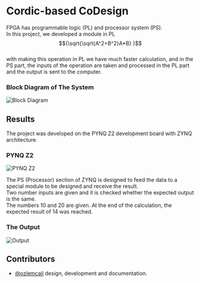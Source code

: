 
# Cordic-based CoDesign
FPGA has programmable logic (PL) and processor system (PS). </br>
In this project, we developed a module in PL </br>
$${\sqrt{\sqrt{A^2+B^2}A*B} }$$ 
</br> with making this operation in PL we have much faster calculation, and in the PS part, the inputs of the operation are taken and processed in the PL part and the output is sent to the computer.
### Block Diagram of The System

![Block Diagram]( )

  
## Results

The project was developed on the PYNQ Z2 development board with ZYNQ architecture. </br>
### PYNQ Z2

![PYNQ Z2](https://cdn-pro-web-152-50-godomall.spdycdn.net/inipro2_godomall_com/data/goods/20/09/37/1000618346/1000618346_magnify_044.jpg)

The PS (Processor) section of ZYNQ is designed to feed the data to a special module to be designed and receive the result. </br>
Two number inputs are given and it is checked whether the expected output is the same. </br>
The numbers 10 and 20 are given. At the end of the calculation, the expected result of 14 was reached.

### The Output

![Output]( )
## Contributors
- [@ozlemcali](https://www.github.com/ozlemcali) design, development and documentation.

  
